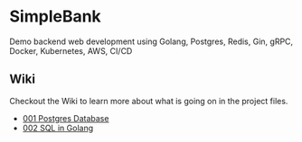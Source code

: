 # SimpleBank
Demo backend web development using Golang, Postgres, Redis, Gin, gRPC, Docker, Kubernetes, AWS, CI/CD

## Wiki

Checkout the Wiki to learn more about what is going on in the project files.

- [001 Postgres Database](https://github.com/CarrieKroutil/SimpleBank/wiki/001---Postgres-Database)
- [002 SQL in Golang](https://github.com/CarrieKroutil/SimpleBank/wiki/002-SQL-in-Golang)
